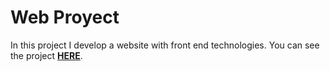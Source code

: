 # Web Proyect

In this project I develop a website with front end technologies.
You can see the project **[HERE](https://aguzman.x10.mx/WebExa/index.html)**.


